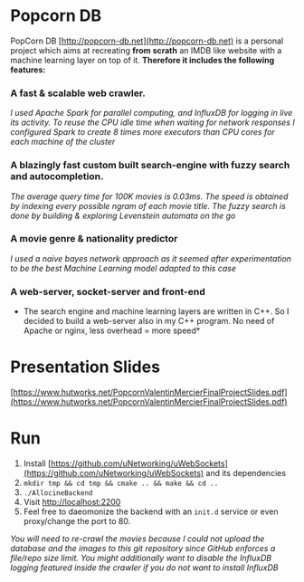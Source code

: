 # Popcorn DB
PopCorn DB [http://popcorn-db.net](http://popcorn-db.net) is a personal project which aims at recreating **from scrath** an IMDB like website with a machine learning layer on top of it.
**Therefore it includes the following features:**

### A fast & scalable web crawler.
*I used Apache Spark for parallel computing, and InfluxDB for logging in live its activity.
To reuse the CPU idle time when waiting for network responses I configured Spark to create 8 times more executors than CPU cores for each machine of the cluster*

### A blazingly fast custom built search-engine with fuzzy search and autocompletion.
*The average query time for 100K movies is 0.03ms. The speed is obtained by indexing every possible ngram of each movie title. The fuzzy search is done by building & exploring Levenstein automata on the go*

### A movie genre & nationality predictor
*I used a naive bayes network approach as it seemed after experimentation to be the best Machine Learning model adapted to this case*

### A web-server, socket-server and front-end
* The search engine and machine learning layers are written in C++. So I decided to build a web-server also in my C++ program. No need of Apache or nginx, less overhead = more speed*

# Presentation Slides
[https://www.hutworks.net/PopcornValentinMercierFinalProjectSlides.pdf](https://www.hutworks.net/PopcornValentinMercierFinalProjectSlides.pdf)

# Run
1. Install [https://github.com/uNetworking/uWebSockets](https://github.com/uNetworking/uWebSockets) and its dependencies
2. ```mkdir tmp && cd tmp && cmake .. && make && cd ..```
3. ```./AllocineBackend```
4. Visit [http://localhost:2200](http://localhost:2200)
5. Feel free to daeomonize the backend with an ```init.d``` service or even proxy/change the port to 80.

*You will need to re-crawl the movies because I could not upload the database and the images to this git repository since GitHub enforces a file/repo size limit. You might additionally want to disable the InfluxDB logging featured inside the crawler if you do not want to install InfluxDB*
